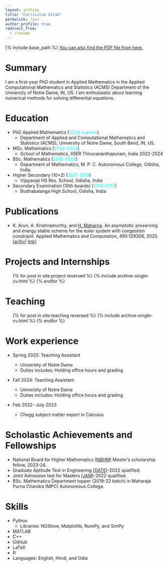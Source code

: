 ```yaml
---
layout: archive
title: "Curriculum Vitae"
permalink: /cv/
author_profile: true
redirect_from:
  - /resume
---
```


{% include base_path %}
[You can also find the PDF file from here.](http://harihara-m.github.io/files/CV.pdf)

# Summary

I am a first-year PhD student in Applied Mathematics in the Applied Computational Mathematics and Statistics (ACMS) Department of the University of Notre Dame, IN, US. I am enthusiastic about learning numerical methods for solving differential equations.

# Education

- PhD Applied Mathematics (<span style="color:cyan">2024-current</span>)
  - Department of Applied and Computational Mathematics and Statistics (ACMS), University of Notre Dame, South Bend, IN, US.
- MSc. Mathematics (<span style="color:cyan">2022-2024</span>)
  - School of Mathematics, IISER Thiruvananthapuram, India 2022-2024
- BSc. Mathematics (<span style="color:cyan">2019-2022</span>)
  - Department of Mathematics, M. P. C. Autonomous College, Odisha, India
- Higher Secondary (10+2) (<span style="color:cyan">2017-2019</span>)
  - Vijayanjai HS Res. School, Odisha, India
- Secondary Examination (10th boards) (<span style="color:cyan">2016-2017</span>)
  - Budhabalanga High School, Odisha, India

# Publications

- K. Arun, A. Krishnamurthy, and [H. Maharna](https://scholar.google.com/citations?user=xUMkKU8AAAAJ&hl=en). An asymptotic preserving and energy stable scheme for the euler system with congestion constraint. Applied Mathematics and Computation, 495:129306, 2025. \[[arXiv](href="https://arxiv.org/abs/2406.14168)| [link](https://doi.org/10.1016/j.amc.2025.129306)\]

# Projects and Internships

<ul>{% for post in site.project reversed %}
    {% include archive-single-cv.html %}
    {% endfor %}</ul>

<!--Master’s Project (<span style="color:cyan">Jan-May 2024</span>)-->
<!---->
<!--- Guide: Dr. K. R. Arun, School of Mathematics, IISER Thiruvananthapuram, India-->
<!--- Topic: An asymptotic preserving and energy stable finite volume scheme for the compressible Euler equations with congestion constraint.-->
<!--  - In this project, we designed and analyzed a finite volume scheme for the barotropic Euler equations with the congestion pressure law and performed the singular limit termed as the hard congestion limit at the discrete level.-->
<!--  - The developed scheme was an entropy stable and asymptotic preserving. We also obtained a-priori estimates on the relevant unknowns. We lastly, proved the efficiency of the numerical scheme by testing various numerical examples.-->
<!---->
<!--Summer Project (<span style="color:cyan">Summer 2023</span>)-->
<!---->
<!--- Guide: Dr. Anupam Pal Choudhury, School of Mathematics, NISER Bhubaneswar, India-->
<!--- Topic: Differential Equations-->

# Teaching

<ul>{% for post in site.teaching reversed %}
    {% include archive-single-cv.html %}
    {% endfor %}</ul>

# Work experience

- Spring 2025: Teaching Assistant

  - University of Notre Dame
  - Duties includes: Holding office hours and grading

- Fall 2024: Teaching Assistant

  - University of Notre Dame
  - Duties includes: Holding office hours and grading

- Feb 2022- July 2023

  - Chegg subject matter expert in Calculus

# Scholastic Achievements and Fellowships

- National Board for Higher Mathematics [(NBHM)](https://www.imsc.res.in/~nbhm/) Master’s scholarship fellow, 2023-24.
- Graduate Aptitude Test in Engineering [(GATE)](https://gate.iitkgp.ac.in/)-2022 qualified.
- Joint Admission test for Masters [(JAM)](https://jam.iitr.ac.in/)-2022 qualified.
- BSc. Mathematics Department topper (2019-22 batch) in Maharaja Purna Chandra (MPC) Autonomous College.

# Skills

- Python
  - Libraries: NGSlove, Matplotlib, NumPy, and SimPy
- MATLAB
- C++
- GitHub
- LaTeX
- R
- Languages: English, Hindi, and Odia

